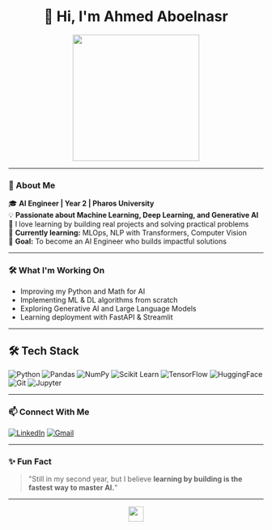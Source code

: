 <h1 align="center">👋 Hi, I'm Ahmed Aboelnasr</h1>

<p align="center">
  <img src="https://media.giphy.com/media/LmNwrBhejkK9EFP504/giphy.gif" width="250px"/>
</p>

---

### 📝 About Me

🎓 **AI Engineer | Year 2 | Pharos University**  
💡 **Passionate about Machine Learning, Deep Learning, and Generative AI**  
🚀 I love learning by building real projects and solving practical problems  
🌱 **Currently learning:** MLOps, NLP with Transformers, Computer Vision  
🎯 **Goal:** To become an AI Engineer who builds impactful solutions

---

### 🛠️ What I'm Working On

- Improving my Python and Math for AI  
- Implementing ML & DL algorithms from scratch  
- Exploring Generative AI and Large Language Models  
- Learning deployment with FastAPI & Streamlit

---

## 🛠 Tech Stack

![Python](https://img.shields.io/badge/Python-3776AB?style=for-the-badge&logo=python&logoColor=white)
![Pandas](https://img.shields.io/badge/Pandas-150458?style=for-the-badge&logo=pandas)
![NumPy](https://img.shields.io/badge/Numpy-013243?style=for-the-badge&logo=numpy&logoColor=white)
![Scikit Learn](https://img.shields.io/badge/scikit--learn-F7931E?style=for-the-badge&logo=scikitlearn&logoColor=white)
![TensorFlow](https://img.shields.io/badge/TensorFlow-FF6F00?style=for-the-badge&logo=tensorflow&logoColor=white)
![HuggingFace](https://img.shields.io/badge/HuggingFace-FFD21F?style=for-the-badge&logo=huggingface&logoColor=black)
![Git](https://img.shields.io/badge/Git-F05032?style=for-the-badge&logo=git&logoColor=white)
![Jupyter](https://img.shields.io/badge/Jupyter-F37626?style=for-the-badge&logo=jupyter&logoColor=white)

---

### 📫 Connect With Me

[![LinkedIn](https://img.shields.io/badge/LinkedIn-blue?style=for-the-badge&logo=linkedin)](https://www.linkedin.com/in/ahmed-aboelnasr-) 
[![Gmail](https://img.shields.io/badge/Gmail-red?style=for-the-badge&logo=gmail&logoColor=white)](mailto:hamada2004aaa@gmail.com) 

---

### ✨ Fun Fact

> "Still in my second year, but I believe **learning by building is the fastest way to master AI.**"

---

<p align="center">
  <img src="https://media.giphy.com/media/hvRJCLFzcasrR4ia7z/giphy.gif" width="30px"/>
</p>

